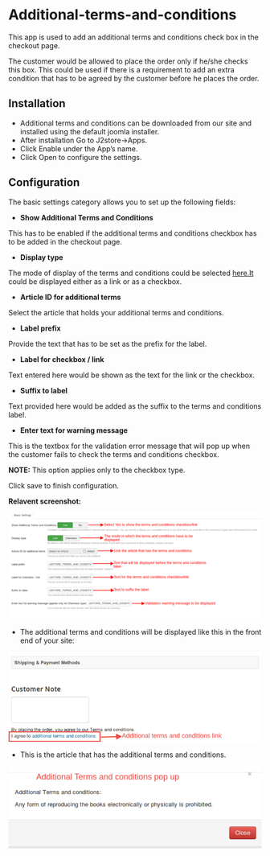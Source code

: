 # Additional-terms-and-conditions

This app is used to add an additional terms and conditions check box in the checkout page.

The customer would be allowed to place the order only if he/she checks this box. This could be used if there is a requirement to add an extra condition that has to be agreed by the customer before he places the order.

## Installation <a id="installation"></a>

* Additional terms and conditions can be downloaded from our site and installed using the default joomla installer.
* After installation Go to J2store-&gt;Apps.
* Click Enable under the App’s name.
* Click Open to configure the settings.

## Configuration <a id="configuration"></a>

The basic settings category allows you to set up the following fields:

* **Show Additional Terms and Conditions**

This has to be enabled if the additional terms and conditions checkbox has to be added in the checkout page.

* **Display type**

The mode of display of the terms and conditions could be selected [here.It](http://here.it/) could be displayed either as a link or as a checkbox.

* **Article ID for additional terms**

Select the article that holds your additional terms and conditions.

* **Label prefix**

Provide the text that has to be set as the prefix for the label.

* **Label for checkbox / link**

Text entered here would be shown as the text for the link or the checkbox.

* **Suffix to label**

Text provided here would be added as the suffix to the terms and conditions label.

* **Enter text for warning message**

This is the textbox for the validation error message that will pop up when the customer fails to check the terms and conditions checkbox.

**NOTE:** This option applies only to the checkbox type.

Click save to finish configuration.

**Relavent screenshot:**

![atac01](https://raw.githubusercontent.com/j2store/doc-images/master/apps/Additional%20Terms%20and%20Conditions/atac01.png)

* The additional terms and conditions will be displayed like this in the front end of your site:

![atac02](https://raw.githubusercontent.com/j2store/doc-images/master/apps/Additional%20Terms%20and%20Conditions/atac02.png)

* This is the article that has the additional terms and conditions.

![atac03](https://raw.githubusercontent.com/j2store/doc-images/master/apps/Additional%20Terms%20and%20Conditions/atac03.png)

